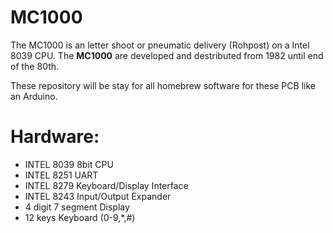 # MC1000

The MC1000 is an letter shoot or pneumatic delivery (Rohpost) on a Intel 8039 CPU. The **MC1000** are developed and destributed from 1982 until end of the 80th.

These repository will be stay for all homebrew software for these PCB like an Arduino. 

# Hardware:

- INTEL 8039 8bit CPU
- INTEL 8251 UART
- INTEL 8279 Keyboard/Display Interface
- INTEL 8243 Input/Output Expander
- 4 digit 7 segment Display
- 12 keys Keyboard (0-9,*,#)

